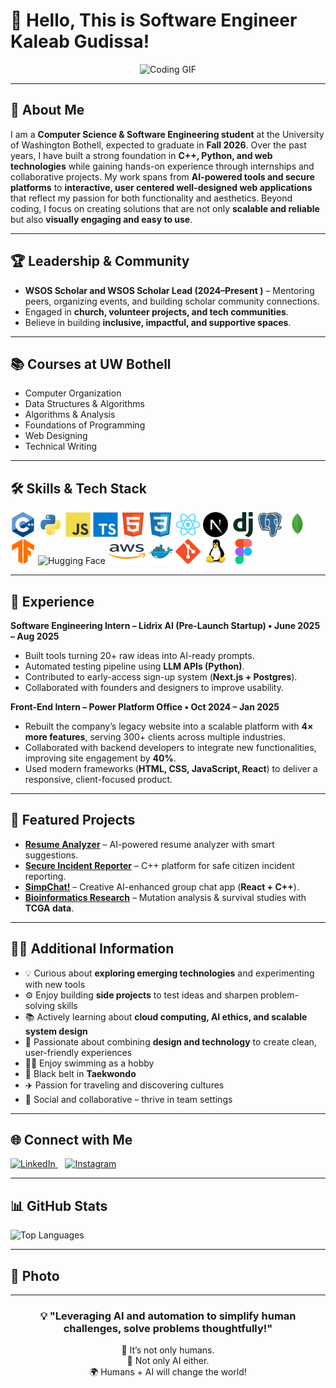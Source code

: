 # 👋 Hello, This is Software Engineer Kaleab Gudissa!  

<p align="center">
  <img src="https://media.giphy.com/media/26tn33aiTi1jkl6H6/giphy.gif" width="500" alt="Coding GIF"/>
</p>

---

## 📝 About Me  

I am a **Computer Science & Software Engineering student** at the University of Washington Bothell, expected to graduate in **Fall 2026**. Over the past years, I have built a strong foundation in **C++, Python, and web technologies** while gaining hands-on experience through internships and collaborative projects. My work spans from **AI-powered tools and secure platforms** to **interactive, user centered well-designed web applications** that reflect my passion for both functionality and aesthetics. Beyond coding, I focus on creating solutions that are not only **scalable and reliable** but also **visually engaging and easy to use**.  

---

## 🏆 Leadership & Community  

- **WSOS Scholar and WSOS Scholar Lead (2024–Present )** – Mentoring peers, organizing events, and building scholar community connections.  
- Engaged in **church, volunteer projects, and tech communities**.  
- Believe in building **inclusive, impactful, and supportive spaces**.  

---

## 📚 Courses at UW Bothell  

- Computer Organization  
- Data Structures & Algorithms  
- Algorithms & Analysis  
- Foundations of Programming  
- Web Designing  
- Technical Writing  

---

## 🛠 Skills & Tech Stack  

<p align="left">
  <!-- Languages -->
  <img src="https://raw.githubusercontent.com/devicons/devicon/master/icons/cplusplus/cplusplus-original.svg" width="40" height="40" alt="C++"/>
  <img src="https://raw.githubusercontent.com/devicons/devicon/master/icons/python/python-original.svg" width="40" height="40" alt="Python"/>
  <img src="https://raw.githubusercontent.com/devicons/devicon/master/icons/javascript/javascript-original.svg" width="40" height="40" alt="JavaScript"/>
  <img src="https://raw.githubusercontent.com/devicons/devicon/master/icons/typescript/typescript-original.svg" width="40" height="40" alt="TypeScript"/>
  <img src="https://raw.githubusercontent.com/devicons/devicon/master/icons/html5/html5-original.svg" width="40" height="40" alt="HTML"/>
  <img src="https://raw.githubusercontent.com/devicons/devicon/master/icons/css3/css3-original.svg" width="40" height="40" alt="CSS"/>
  
  <!-- Frameworks & Libraries -->
  <img src="https://raw.githubusercontent.com/devicons/devicon/master/icons/react/react-original.svg" width="40" height="40" alt="React"/>
  <img src="https://raw.githubusercontent.com/devicons/devicon/master/icons/nextjs/nextjs-original.svg" width="40" height="40" alt="Next.js"/>
  <img src="https://raw.githubusercontent.com/devicons/devicon/master/icons/django/django-plain.svg" width="40" height="40" alt="Django"/>

  <!-- Databases -->
  <img src="https://raw.githubusercontent.com/devicons/devicon/master/icons/postgresql/postgresql-original.svg" width="40" height="40" alt="PostgreSQL"/>
  <img src="https://raw.githubusercontent.com/devicons/devicon/master/icons/mongodb/mongodb-original.svg" width="40" height="40" alt="MongoDB"/>

  <!-- AI/ML Tools -->
  <img src="https://raw.githubusercontent.com/devicons/devicon/master/icons/tensorflow/tensorflow-original.svg" width="40" height="40" alt="TensorFlow"/>
  <img src="https://huggingface.co/front/assets/huggingface_logo.svg" width="40" height="40" alt="Hugging Face"/>

  <!-- Cloud & DevOps -->
  <img src="https://raw.githubusercontent.com/devicons/devicon/master/icons/amazonwebservices/amazonwebservices-original-wordmark.svg" width="60" height="40" alt="AWS"/>
  <img src="https://raw.githubusercontent.com/devicons/devicon/master/icons/docker/docker-original.svg" width="40" height="40" alt="Docker"/>

  <!-- Other Tools -->
  <img src="https://raw.githubusercontent.com/devicons/devicon/master/icons/git/git-original.svg" width="40" height="40" alt="GitHub"/>
  <img src="https://raw.githubusercontent.com/devicons/devicon/master/icons/linux/linux-original.svg" width="40" height="40" alt="Linux"/>
  <img src="https://raw.githubusercontent.com/devicons/devicon/master/icons/figma/figma-original.svg" width="40" height="40" alt="Figma"/>
</p>

---

## 💼 Experience  

**Software Engineering Intern – Lidrix AI (Pre-Launch Startup) • June 2025 – Aug 2025**  
- Built tools turning 20+ raw ideas into AI-ready prompts.  
- Automated testing pipeline using **LLM APIs (Python)**.  
- Contributed to early-access sign-up system (**Next.js + Postgres**).  
- Collaborated with founders and designers to improve usability.  

**Front-End Intern – Power Platform Office • Oct 2024 – Jan 2025**  
- Rebuilt the company’s legacy website into a scalable platform with **4× more features**, serving 300+ clients across multiple industries.  
- Collaborated with backend developers to integrate new functionalities, improving site engagement by **40%**.  
- Used modern frameworks (**HTML, CSS, JavaScript, React**) to deliver a responsive, client-focused product.  

---

## 📌 Featured Projects  

- **[Resume Analyzer](https://github.com/KaleabGudissa)** – AI-powered resume analyzer with smart suggestions.  
- **[Secure Incident Reporter](https://github.com/KaleabGudissa)** – C++ platform for safe citizen incident reporting.  
- **[SimpChat!](https://github.com/KaleabGudissa)** – Creative AI-enhanced group chat app (**React + C++**).  
- **[Bioinformatics Research](https://github.com/KaleabGudissa)** – Mutation analysis & survival studies with **TCGA data**.  

---

## 🧑‍💼 Additional Information  

- 💡 Curious about **exploring emerging technologies** and experimenting with new tools  
- ⚙️ Enjoy building **side projects** to test ideas and sharpen problem-solving skills  
- 📚 Actively learning about **cloud computing, AI ethics, and scalable system design**  
- 🎨 Passionate about combining **design and technology** to create clean, user-friendly experiences  
- 🏊‍♂️ Enjoy swimming as a hobby  
- 🥋 Black belt in **Taekwondo**  
- ✈️ Passion for traveling and discovering cultures  
- 🤝 Social and collaborative – thrive in team settings  

---

## 🌐 Connect with Me  

<p align="left">
  <a href="https://www.linkedin.com/in/kaleab-gudissa-701369230" target="_blank">
    <img src="https://cdn-icons-png.flaticon.com/512/174/174857.png" width="40" height="40" alt="LinkedIn"/>
  </a>
  &nbsp;&nbsp;
  <a href="https://www.instagram.com/YOUR_USERNAME" target="_blank">
    <img src="https://cdn-icons-png.flaticon.com/512/174/174855.png" width="40" height="40" alt="Instagram"/>
  </a>
</p>

---

## 📊 GitHub Stats  

![Top Languages](https://github-readme-stats.vercel.app/api/top-langs/?username=KaleabGudissa&layout=compact&theme=graywhite)  

---

## 📸 Photo   

---

<h3 align="center">
  💡 "Leveraging AI and automation to simplify human challenges, solve problems thoughtfully!"
</h3>

<p align="center">
  🚀 It’s not only humans.<br>
  🤖 Not only AI either.<br>
  🌍 Humans + AI will change the world!
</p>
